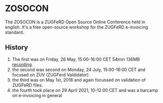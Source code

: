 # ZOSOCON
The ZOSOCON is a ZUGFeRD Open Source Online Conference held in english. It's a free open-source workshop for the ZUGFeRD e-invoicing standard.

## History

1. The first was on Friday, 26 May, 15:00-16:00 CET 54min 136MB [recording](http://mustangproject.org/zosocon/2017-05-26-ZOSOCON-1.mp4). 
2. the second was second on Monday, 24 July, 15:00-16:00 CET and focused on ZUV (ZUGFerd Valdidator)
3. the third was on May 1st, 2018 and again focussed on validation of ZUGFeRD files.
4. the fourth took place on 29 April 2021, 10-12:00 CET and was a barcamp on e-invoicing in general 
